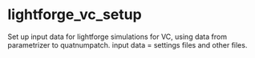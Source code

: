# lightforge_vc_setup

Set up input data for lightforge simulations for VC, using data from parametrizer to quatnumpatch.
input data = settings files and other files.
